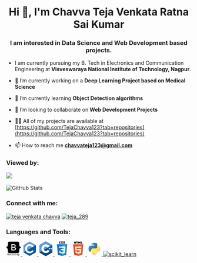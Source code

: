 <h1 align="center">Hi 👋, I'm Chavva Teja Venkata Ratna Sai Kumar</h1>
<h3 align="center">I am interested in Data Science and Web Development based projects.</h3>

-  I am currently pursuing my B. Tech in Electronics and Communication Engineering at **Visveswaraya National Institute of Technology, Nagpur**.

- 🔭 I’m currently working on a **Deep Learning Project based on Medical Science**

- 🌱 I’m currently learning **Object Detection algorithms**
  
- 👯 I’m looking to collaborate on **Web Development Projects**

- 👨‍💻 All of my projects are available at [https://github.com/TejaChavva123?tab=repositories](https://github.com/TejaChavva123?tab=repositories)

- 📫 How to reach me **chavvateja123@gmail.com**


### Viewed by:
![](https://komarev.com/ghpvc/?username=TejaChavva123&color=red)
<br>

![GitHub Stats](https://github-readme-stats.vercel.app/api?username=TejaChavva123&theme=radical)

<h3 align="left">Connect with me:</h3>
<p align="left">
<a href="https://www.linkedin.com/in/teja-venkata-chavva-544833212/" target="blank"><img align="center" src="https://raw.githubusercontent.com/rahuldkjain/github-profile-readme-generator/master/src/images/icons/Social/linked-in-alt.svg" alt="teja venkata chavva" height="30" width="40" /></a>
<a href="https://www.codechef.com/users/teja_289" target="blank"><img align="center" src="https://cdn.jsdelivr.net/npm/simple-icons@3.1.0/icons/codechef.svg" alt="teja_289" height="30" width="40" /></a>
</p>

<h3 align="left">Languages and Tools:</h3>
<p align="left"> <a href="https://getbootstrap.com" target="_blank"> <img src="https://raw.githubusercontent.com/devicons/devicon/master/icons/bootstrap/bootstrap-plain-wordmark.svg" alt="bootstrap" width="40" height="40"/> </a> <a href="https://www.cprogramming.com/" target="_blank"> <img src="https://raw.githubusercontent.com/devicons/devicon/master/icons/c/c-original.svg" alt="c" width="40" height="40"/> </a> <a href="https://www.w3schools.com/cpp/" target="_blank"> <img src="https://raw.githubusercontent.com/devicons/devicon/master/icons/cplusplus/cplusplus-original.svg" alt="cplusplus" width="40" height="40"/> </a> <a href="https://www.w3schools.com/css/" target="_blank"> <img src="https://raw.githubusercontent.com/devicons/devicon/master/icons/css3/css3-original-wordmark.svg" alt="css3" width="40" height="40"/> </a> <a href="https://www.w3.org/html/" target="_blank"> <img src="https://raw.githubusercontent.com/devicons/devicon/master/icons/html5/html5-original-wordmark.svg" alt="html5" width="40" height="40"/> </a> <a href="https://www.python.org" target="_blank"> <img src="https://raw.githubusercontent.com/devicons/devicon/master/icons/python/python-original.svg" alt="python" width="40" height="40"/> </a> <a href="https://scikit-learn.org/" target="_blank"> <img src="https://upload.wikimedia.org/wikipedia/commons/0/05/Scikit_learn_logo_small.svg" alt="scikit_learn" width="40" height="40"/> </a> </p>
